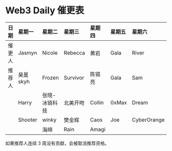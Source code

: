 # Web3 Daily 催更表

|日期|星期一|星期二|星期三|星期四|星期五|星期六|星期天|
|:----|:----|:----|:----|:----|:----|:----|:----|
|催更人|Jasmyn      |Nicole        |Rebecca   |黄岩     |Gala        |River        |林柒柒        |
|推荐人|昊暠skyh     |Frozen       |Survivor  |陈锡亮    |Gala        |Sam          |Yan          |
|     |Harry        |张晓-冰链科技 |北美开吻   |Collin   |0xMax        |Dream        |Zhangxuesong |
|     |Shooter      |winky        |樊金辉     |Caos     |Joe       |CyberOrange  |Aaron        |
|     |             |海绵          |Rain      | Amagi    |            |             |             |

如果推荐人连续 3 周没有贡献，会被取消推荐资格。
